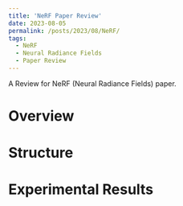 ```yaml
---
title: 'NeRF Paper Review'
date: 2023-08-05
permalink: /posts/2023/08/NeRF/
tags:
  - NeRF
  - Neural Radiance Fields
  - Paper Review
---
```


A Review for NeRF (Neural Radiance Fields) paper.

# Overview

# Structure

# Experimental Results
